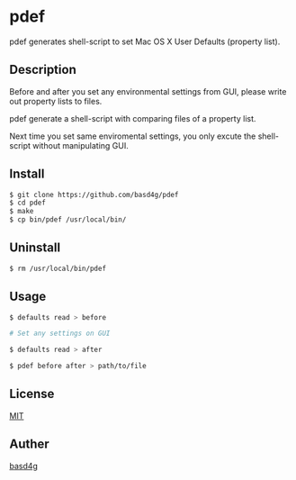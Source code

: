 # pdef

pdef generates shell-script to set Mac OS X User Defaults (property list).

## Description

Before and after you set any environmental settings from GUI, please write out property lists to files.

pdef generate a shell-script with comparing files of a property list.

Next time you set same enviromental settings, you only excute the shell-script without manipulating GUI.

## Install

```sh
$ git clone https://github.com/basd4g/pdef
$ cd pdef
$ make
$ cp bin/pdef /usr/local/bin/
```

## Uninstall

```sh
$ rm /usr/local/bin/pdef 
```

## Usage

```sh
$ defaults read > before

# Set any settings on GUI

$ defaults read > after

$ pdef before after > path/to/file
```

## License

[MIT](https://github.com/basd4g/pdef/blob/master/LICENSE)

## Auther

[basd4g](https://github.com/basd4g)

